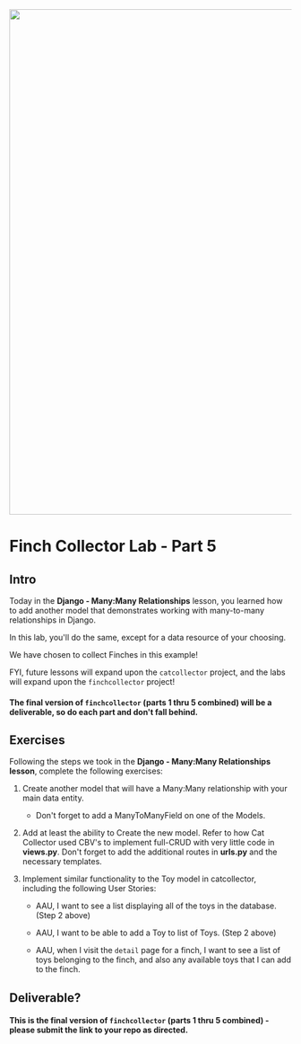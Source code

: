 <!-- {% raw %} -->
<img src="https://images.unsplash.com/photo-1600981806713-d141a32a4f7b" width="900">

# Finch Collector Lab - Part 5

## Intro

Today in the **Django - Many:Many Relationships** lesson, you learned how to add another model that demonstrates working with many-to-many relationships in Django. 

In this lab, you'll do the same, except for a data resource of your choosing.

We have chosen to collect Finches in this example!

FYI, future lessons will expand upon the `catcollector` project, and the labs will expand upon the `finchcollector` project!

#### The final version of `finchcollector` (parts 1 thru 5 combined) will be a deliverable, so do each part and don't fall behind.


## Exercises

Following the steps we took in the **Django - Many:Many Relationships lesson**, complete the following exercises:

1. Create another model that will have a Many:Many relationship with your main data entity.
	- Don't forget to add a ManyToManyField on one of the Models.

2. Add at least the ability to Create the new model.  Refer to how Cat Collector used CBV's to implement full-CRUD with very little code in **views.py**. Don't forget to add the additional routes in **urls.py** and the necessary templates. 

3. Implement similar functionality to the Toy model in catcollector, including the following User Stories:
	- AAU, I want to see a list displaying all of the toys in the database. (Step 2 above)

	- AAU, I want to be able to add a Toy to list of Toys. (Step 2 above)

	- AAU, when I visit the `detail` page for a finch, I want to see a list of toys belonging to the finch, and also any available toys that I can add to the finch.


## Deliverable?

#### This is the final version of `finchcollector` (parts 1 thru 5 combined) - please submit the link to your repo as directed.
<!-- {% endraw %} -->